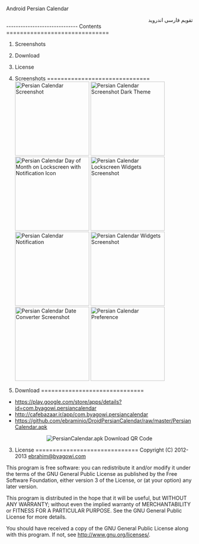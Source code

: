 ﻿
Android Persian Calendar
<div dir="rtl">
تقویم فارسی اندروید
</div>
------------------------------
Contents
==============================

1. Screenshots
2. Download
3. License

1. Screenshots
==============================
<img src="https://github.com/ebraminio/DroidPersianCalendar/raw/master/extra/main.png"
 alt="Persian Calendar Screenshot" title="Program Screenshot" width="200px" />
<img src="https://github.com/ebraminio/DroidPersianCalendar/raw/master/extra/darkmain.png"
 alt="Persian Calendar Screenshot Dark Theme" title="Program Screenshot Dark" width="200px" />
<img src="https://github.com/ebraminio/DroidPersianCalendar/raw/master/extra/lockscreenwithnotification.png"
 alt="Persian Calendar Day of Month on Lockscreen with Notification Icon" title="Lockscreen Persian Date" width="200px" />
<img src="https://github.com/ebraminio/DroidPersianCalendar/raw/master/extra/lockscreenwidget.png"
 alt="Persian Calendar Lockscreen Widgets Screenshot" title="Lockscreen Widget Screenshot on Android 4.2" width="200px" />
<img src="https://github.com/ebraminio/DroidPersianCalendar/raw/master/extra/notification.png"
 alt="Persian Calendar Notification" title="Persian Date Notification" width="200px" />
<img src="https://github.com/ebraminio/DroidPersianCalendar/raw/master/extra/homescreen.png"
 alt="Persian Calendar Widgets Screenshot" title="Widget Screenshot" width="200px" />
<img src="https://github.com/ebraminio/DroidPersianCalendar/raw/master/extra/converter.png"
 alt="Persian Calendar Date Converter Screenshot" title="Date Converter Screenshot" width="200px" />
<img src="https://github.com/ebraminio/DroidPersianCalendar/raw/master/extra/preference.png"
 alt="Persian Calendar Preference" title="Application Preference" width="200px" />

2. Download
==============================
* https://play.google.com/store/apps/details?id=com.byagowi.persiancalendar
* http://cafebazaar.ir/app/com.byagowi.persiancalendar
* https://github.com/ebraminio/DroidPersianCalendar/raw/master/PersianCalendar.apk

<center><img src="https://github.com/ebraminio/DroidPersianCalendar/raw/master/extra/githubapkurl.png"
 alt="PersianCalendar.apk Download QR Code" title="PersianCalendar.apk Download QR Code" /></center>

3. License
==============================
Copyright (C) 2012-2013  ebrahim@byagowi.com

This program is free software: you can redistribute it and/or modify 
it under the terms of the GNU General Public License as published by 
the Free Software Foundation, either version 3 of the License, or 
(at your option) any later version.

This program is distributed in the hope that it will be useful, 
but WITHOUT ANY WARRANTY; without even the implied warranty of 
MERCHANTABILITY or FITNESS FOR A PARTICULAR PURPOSE.  See the 
GNU General Public License for more details.

You should have received a copy of the GNU General Public License 
along with this program.  If not, see http://www.gnu.org/licenses/.
